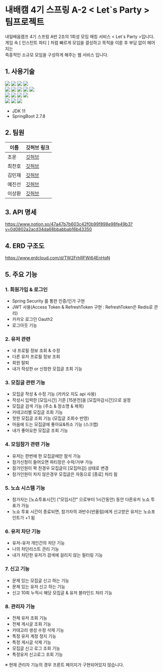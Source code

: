 # 내배캠 4기 스프링 A-2 < Let`s Party > 팀프로젝트

내일배움캠프 4기 스프링 A반 2조의 1회성 모임 매칭 서비스 < Let`s Party >입니다.  
게임 속 [ 인스턴트 파티 ] 처럼 빠르게 모임을 결성하고 목적을 이룬 후 부담 없이 헤어지는   
즉흥적인 소규모 모임을 구성하게 해주는 웹 서비스 입니다.



## 1. 사용기술

 <img src="https://img.shields.io/badge/Spring Boot-6DB33F?style=for-the-badge&logo=SpringBoot&logoColor=white"> <img src="https://img.shields.io/badge/Spring Security-6DB33F?style=for-the-badge&logo=SpringSecurity&logoColor=white"> 
<img src="https://img.shields.io/badge/MYSQL-4479A1?style=for-the-badge&logo=MYSQL&logoColor=white"> <img src="https://img.shields.io/badge/Redis-DC382D?style=for-the-badge&logo=Redis&logoColor=white">  
  <img src="https://img.shields.io/badge/Thymeleaf-6DB33F?style=for-the-badge&logo=Thymeleaf&logoColor=white"> <img src="https://img.shields.io/badge/Html-E34F26?style=for-the-badge&logo=html5&logoColor=white"> <img src="https://img.shields.io/badge/css-E34F26?style=for-the-badge&logo=html5&logoColor=white"> <img src="https://img.shields.io/badge/javascript-F7DF1E?style=for-the-badge&logo=javascript&logoColor=white"> <img src="https://img.shields.io/badge/KAKAO API-FFCD00?style=for-the-badge&logo=KAKAO&logoColor=white">     
<img src="https://img.shields.io/badge/amazon EC2-FF9900?style=for-the-badge&logo=amazon EC2&logoColor=white"> <img src="https://img.shields.io/badge/amazon RDS-527FFF?style=for-the-badge&logo=amazon RDS&logoColor=white"> <img src="https://img.shields.io/badge/amazon S3-569A31?style=for-the-badge&logo=amazon S3&logoColor=white"> <img src="https://img.shields.io/badge/Github actions-2088FF?style=for-the-badge&logo=githubActions&logoColor=white">   
<img src="https://img.shields.io/badge/Github-181717?style=for-the-badge&logo=github&logoColor=white"> <img src="https://img.shields.io/badge/intelli J-181717?style=for-the-badge&logo=intelliJIDEA&logoColor=white"> <img src="https://img.shields.io/badge/POSTMAN-FF6C37?style=for-the-badge&logo=POSTMAN&logoColor=white">

- JDK 11
- SpringBoot 2.7.8


##  2. 팀원
| 이름 | 깃허브 링크 | 
| --- | --- | 
| 조운 | [깃허브](https://github.com/jwoon1013)   | 
| 최찬호 | [깃허브](https://github.com/chanoChoi) | 
| 김민재| [깃허브](https://github.com/hobakk) | 
| 예진선| [깃허브](https://github.com/JinseonYe) | 
| 이상환| [깃허브](https://github.com/sang-hwann)  | 

## 3.  API 명세
https://www.notion.so/47a47b7b603c42f0b99f898e98fe49b3?v=0d0802a2acd34da68bbabbab16b43350

## 4. ERD 구조도
https://www.erdcloud.com/d/TW2FrhRFWi64EnHqN

## 5. 주요 기능
### 1. 회원가입 & 로그인
- Spring Security 를 통한 인증/인가 구현 
- JWT 사용(Access Token & RefreshToken 구현 
: RefreshToken은 Redis로 관리)
- 카카오 로그인 Oauth2
- 로그아웃 기능

### 2. 유저 관련
- 내 프로필 정보 조회 & 수정
- 다른 유저 프로필 정보 조회
- 회원 탈퇴
- 내가 작성한 or 신청한 모집글 조회 기능

### 3. 모집글 관련 기능
- 모집글 작성 & 수정 기능 (카카오 지도 api 사용)
- 작성시 입력한 [모임시간] 기준 [15분전]을 [모집마감시간]으로 설정
- 모집글 검색 기능 (주소 & 장소명 & 제목)
- 카테고리별 모집글 조회 기능
- 핫한 모집글 조회 기능 (모집글 조회수 반영)
- 마음에 드는 모집글에 좋아요&취소 기능 (스크랩)
- 내가 좋아요한 모집글 조회 기능


### 4. 모임참가 관련 기능
- 유저는 한번에 한 모집글에만 참석 가능
- 참가신청이 들어오면 파티장은 수락/거부 가능
- 참가인원이 꽉 찬경우 모집글이 [모집마감] 상태로 변경
- 참가인원이 차지 않은경우 모집글은 자동으로 [종료] 처리 됨

### 5. 노쇼 시스템 기능
- 참가자는 [노쇼투표시간] ("모임시간" 으로부터 1시간동안) 동안 다른유저 노쇼 투표가 가능
- 노쇼 투표 시간이 종료되면, 참가자의 과반수(반올림)에게 신고받은 유저는 노쇼포인트가 +1 됨

### 6. 유저 차단 기능
- 유저-유저 개인간의 차단 기능
- 나의 차단리스트 관리 기능
- 내가 차단한 유저가 검색에 걸리지 않는 필터링 기능

### 7. 신고 기능
- 문제 있는 모집글 신고 하는 기능
- 문제 있는 유저 신고 하는 기능
- 신고 10회 누적시 해당 모집글 & 유저 블라인드 처리 기능

### 8. 관리자 기능
- 전체 유저 조회 기능
- 전체 게시글 조회 기능
- 카테고리 생성 수정 삭제 기능
- 특정 유저 계정 정지 기능
- 특정 게시글 삭제 기능
- 모집글 신고 로그 조회 기능
- 특정유저 신고로그 조회 기능

※ 현재 관리자 기능의 경우 프론트 페이지가 구현되어있지 않습니다.
